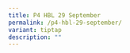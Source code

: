 ```yaml
---
title: P4 HBL 29 September
permalink: /p4-hbl-29-september/
variant: tiptap
description: ""
---
```

